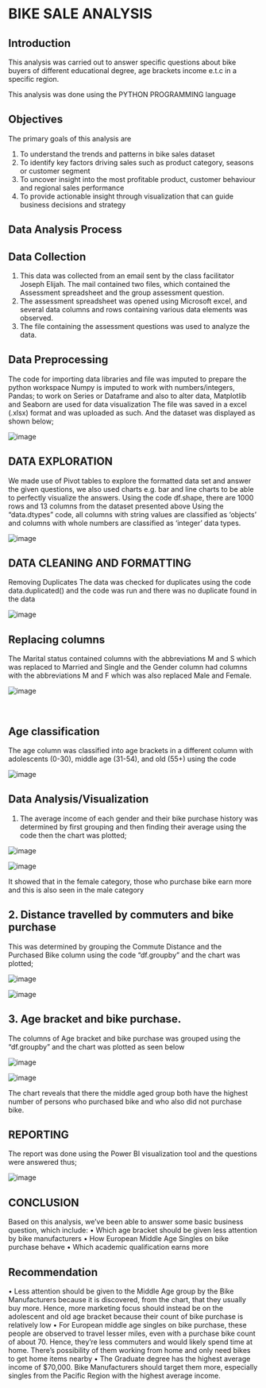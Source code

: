 # BIKE SALE ANALYSIS
## Introduction

This analysis was carried out to answer specific questions about bike buyers of different educational degree, age brackets income e.t.c in a specific region. 

This analysis was done using the PYTHON PROGRAMMING language

## Objectives
The primary goals of this analysis are
1.	To understand the trends and patterns in bike sales dataset
2.	To identify key factors driving sales such as product category, seasons or customer segment
3.	To uncover insight into the most profitable product, customer behaviour and regional sales performance
4.	To provide actionable insight through visualization that can guide business decisions and strategy

## Data Analysis Process

## Data Collection
1.	This data was collected from an email sent by the class facilitator Joseph Elijah. The mail contained two files, which contained the Assessment spreadsheet and the group assessment question. 
2.	The assessment spreadsheet was opened using Microsoft excel, and several data columns and rows containing various data elements was observed. 
3.	The file containing the assessment questions was used to analyze the data.


## Data Preprocessing
The code for importing data libraries and file was imputed to prepare the python workspace
Numpy is imputed to work with numbers/integers, Pandas; to work on Series or Dataframe and also to alter data, Matplotlib and Seaborn are used for data visualization
The file was saved in a excel (.xlsx) format and was uploaded as such.
And the dataset was displayed as shown below;

![image](https://github.com/user-attachments/assets/b2dd1bd3-db7c-42c0-847a-78df667347f5)


## DATA EXPLORATION
We made use of Pivot tables to explore the formatted data set and answer the given questions, we also used charts e.g. bar and line charts to be able to perfectly visualize the answers.
Using the code df.shape, there are 1000 rows and 13 columns from the dataset presented above
Using the “data.dtypes” code, all columns with string values are classified as ‘objects’ and columns with whole numbers are classified as ‘integer’ data types.

![image](https://github.com/user-attachments/assets/cf52d4c1-fbd6-4000-98f0-50bbeb2ebd08)


## DATA CLEANING AND FORMATTING
Removing Duplicates 
The data was checked for duplicates using the code data.duplicated() and the code was run and there was no duplicate found in the data

 ![image](https://github.com/user-attachments/assets/33cf9c2b-630b-437e-bc8c-159b1d9b6f98)


## Replacing columns
The Marital status contained columns with the abbreviations M and S which was replaced to Married and Single and the Gender column had columns with the abbreviations M and F which was also replaced Male and Female.
 
![image](https://github.com/user-attachments/assets/c02b0411-d402-46e5-ac37-d78ed8700d26)

 
## Age classification
The age column was classified into age brackets in a different column with adolescents (0-30), middle age (31-54), and old (55+) using the code

 ![image](https://github.com/user-attachments/assets/5d52605d-c28a-48d8-bdde-a3f631465df3)

## Data Analysis/Visualization 
1. The average income of each gender and their bike purchase history was determined by first grouping and then finding their average using the code then the chart was plotted;

![image](https://github.com/user-attachments/assets/b04a23a4-0dcb-4f27-9de1-c78e3b38258b)

![image](https://github.com/user-attachments/assets/920a099a-dce2-4767-8858-d11dca959df5)

It showed that in the female category, those who purchase bike earn more and this is also seen in the male category

## 2. Distance travelled by commuters and bike purchase 
This was determined by grouping the Commute Distance and the Purchased Bike column using the code “df.groupby”  and the chart was plotted;
 
![image](https://github.com/user-attachments/assets/a5ed5a8b-f143-405f-b719-d17c3b5cecde)

![image](https://github.com/user-attachments/assets/b1188b25-e1eb-467d-b924-55ca9011bf4e)


## 3.	Age bracket and bike purchase. 
The columns of Age bracket and bike purchase was grouped using the “df.groupby” and the chart was plotted as seen below

 ![image](https://github.com/user-attachments/assets/d115da7f-c313-45b2-a07a-a138625a58d5)

![image](https://github.com/user-attachments/assets/93e662b5-1283-49a3-9a8e-89672602c855)

The chart reveals that there the middle aged group both have the highest number of persons who purchased bike and who also did not purchase bike.

## REPORTING
The report was done using the Power BI visualization tool and the questions were answered thus;

 ![image](https://github.com/user-attachments/assets/af40bda9-881d-4d2d-8355-b41b7d4093a9)

## CONCLUSION 
Based on this analysis, we’ve been able to answer some basic business question, which include:
•	Which age bracket should be given less attention by bike manufacturers
•	How European Middle Age Singles on bike purchase behave
•	Which academic qualification earns more

## Recommendation
•	Less attention should be given to the Middle Age group by the Bike Manufacturers because it is discovered, from the chart, that they usually buy more. Hence, more marketing focus should instead be on the adolescent and old age bracket because their count of bike purchase is relatively low
•	For European middle age singles on bike purchase, these people are observed to travel lesser miles, even with a purchase bike count of about 70. Hence, they’re less commuters and would likely spend time at home. There’s possibility of them working from home and only need bikes to get home items nearby
•	The Graduate degree has the highest average income of $70,000. Bike Manufacturers should target them more, especially singles from the Pacific Region with the highest average income.

